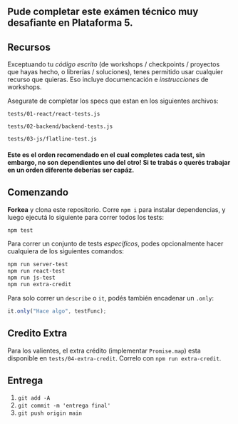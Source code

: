 ## Pude completar este exámen técnico muy desafiante en Plataforma 5.

## Recursos

Exceptuando tu _código escrito_ (de workshops / checkpoints / proyectos que hayas hecho, o librerías / soluciones), tenes permitido usar cualquier recurso que quieras. Eso incluye documencación e _instrucciones_ de workshops.

Asegurate de completar los specs que estan en los siguientes archivos:

`tests/01-react/react-tests.js`

`tests/02-backend/backend-tests.js`

`tests/03-js/flatline-test.js`

#### Este es el orden recomendado en el cual completes cada test, sin embargo, no son dependientes uno del otro! Si te trabás o querés trabajar en un orden diferente deberías ser capáz.

## Comenzando

**Forkea** y clona este repositorio. Corre `npm i` para instalar dependencias, y luego ejecutá lo siguiente para correr todos los tests:

```bash
npm test
```

Para correr un conjunto de tests _específicos_, podes opcionalmente hacer cualquiera de los siguientes comandos:

```bash
npm run server-test
npm run react-test
npm run js-test
npm run extra-credit
```

Para solo correr un `describe` o `it`, podés también encadenar un `.only`:

```js
it.only("Hace algo", testFunc);
```

## Credito Extra

Para los valientes, el extra crédito (implementar `Promise.map`) esta disponible en `tests/04-extra-credit`. Correlo con `npm run extra-credit`.

## Entrega

1. `git add -A`
2. `git commit -m 'entrega final'`
3. `git push origin main`
